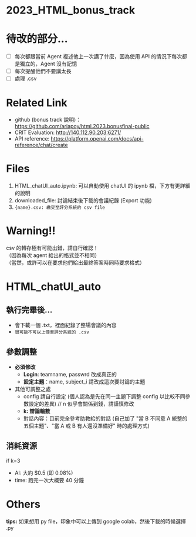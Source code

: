 # 2023_HTML_bonus_track

# 待改的部分...
- [ ] 每次都跟當前 Agent 複述他上一次講了什麼，因為使用 API 的情況下每次都是獨立的，Agent 沒有記憶
- [ ] 每次提醒他們不要講太長
- [ ] 處理 .csv

# Related Link
+ github (bonus track 說明)：https://github.com/ariapoy/html.2023.bonusfinal-public
+ CRIT Evaluation: http://140.112.90.203:6271/
+ API reference: https://platform.openai.com/docs/api-reference/chat/create

# Files
1. HTML_chatUI_auto.ipynb: 可以自動使用 chatUI 的 ipynb 檔，下方有更詳細的說明
2. downloaded_file: 討論結束後下載的會議紀錄 (Export 功能)
3. `{name}.csv: 繳交至評分系統的 csv file`

# Warning!!
csv 的轉存極有可能出錯，請自行確認！  
（因為每次 agent 給出的格式並不相同）  
（當然，或許可以在要求他們給出最終答案時同時要求格式）

# HTML_chatUI_auto
## 執行完畢後...
+ 會下載一個 .txt，裡面紀錄了整場會議的內容
+ `很可能不可以上傳至評分系統的 .csv`

## 參數調整
+ **必須修改**
  - **Login**: teamname, passwrd 改成真正的
  - **設定主題**：name, subject_i 請改成這次要討論的主題
+ 其他可調整之處
  - config 請自行設定 (個人認為是先在同一主題下調整 config 以比較不同參數設定的差異) // n 似乎會關係到錢，請謹慎修改
  - **k: 辯論輪數**
  - 對話內容：目前完全參考助教給的對話 (自己加了 "當 B 不同意 A 統整的五個主題"、"當 A 或 B 有人還沒準備好" 時的處理方式)

## 消耗資源
if k=3
+ AI: 大約 $0.5 (即 0.08%)
+ time: 跑完一次大概要 40 分鐘


# Others
**tips:** 如果想用 py file，印象中可以上傳到 google colab，然後下載的時候選擇 .py
